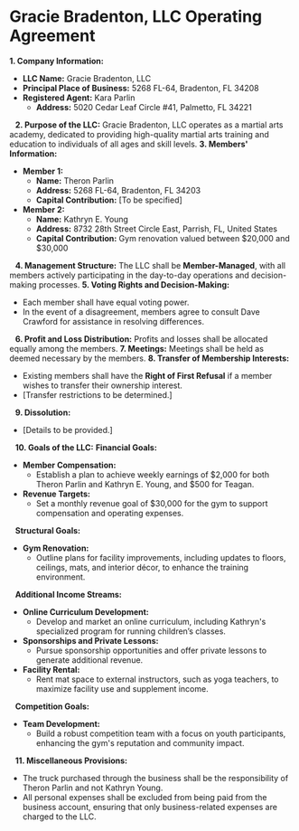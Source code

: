 # **Gracie Bradenton, LLC Operating Agreement**
**1. Company Information:**
* **LLC Name:** Gracie Bradenton, LLC
* **Principal Place of Business:** 5268 FL-64, Bradenton, FL 34208
* **Registered Agent:** Kara Parlin
  * **Address:** 5020 Cedar Leaf Circle #41, Palmetto, FL 34221

⠀**2. Purpose of the LLC:**
Gracie Bradenton, LLC operates as a martial arts academy, dedicated to providing high-quality martial arts training and education to individuals of all ages and skill levels.
**3. Members' Information:**
* **Member 1:**
  * **Name:** Theron Parlin
  * **Address:** 5268 FL-64, Bradenton, FL 34203
  * **Capital Contribution:** [To be specified]
* **Member 2:**
  * **Name:** Kathryn E. Young
  * **Address:** 8732 28th Street Circle East, Parrish, FL, United States
  * **Capital Contribution:** Gym renovation valued between $20,000 and $30,000

⠀**4. Management Structure:**
The LLC shall be **Member-Managed**, with all members actively participating in the day-to-day operations and decision-making processes.
**5. Voting Rights and Decision-Making:**
* Each member shall have equal voting power.
* In the event of a disagreement, members agree to consult Dave Crawford for assistance in resolving differences.

⠀**6. Profit and Loss Distribution:**
Profits and losses shall be allocated equally among the members.
**7. Meetings:**
Meetings shall be held as deemed necessary by the members.
**8. Transfer of Membership Interests:**
* Existing members shall have the **Right of First Refusal** if a member wishes to transfer their ownership interest.
* [Transfer restrictions to be determined.]

⠀**9. Dissolution:**
* [Details to be provided.]

⠀**10. Goals of the LLC:**
**Financial Goals:**
* **Member Compensation:**
  * Establish a plan to achieve weekly earnings of $2,000 for both Theron Parlin and Kathryn E. Young, and $500 for Teagan.
* **Revenue Targets:**
  * Set a monthly revenue goal of $30,000 for the gym to support compensation and operating expenses.

⠀**Structural Goals:**
* **Gym Renovation:**
  * Outline plans for facility improvements, including updates to floors, ceilings, mats, and interior décor, to enhance the training environment.

⠀**Additional Income Streams:**
* **Online Curriculum Development:**
  * Develop and market an online curriculum, including Kathryn's specialized program for running children’s classes.
* **Sponsorships and Private Lessons:**
  * Pursue sponsorship opportunities and offer private lessons to generate additional revenue.
* **Facility Rental:**
  * Rent mat space to external instructors, such as yoga teachers, to maximize facility use and supplement income.

⠀**Competition Goals:**
* **Team Development:**
  * Build a robust competition team with a focus on youth participants, enhancing the gym's reputation and community impact.

⠀**11. Miscellaneous Provisions:**
* The truck purchased through the business shall be the responsibility of Theron Parlin and not Kathryn Young.
* All personal expenses shall be excluded from being paid from the business account, ensuring that only business-related expenses are charged to the LLC.
